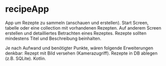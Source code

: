 # recipeApp

App um Rezepte zu sammeln (anschauen und erstellen).
Start Screen, tabelle oder eine collection mit vorhandenen Rezepten.
Auf anderem Screen erstellen und detailliertes Betrachten eines Rezeptes.
Rezepte sollten mindestens Titel und Beschreibung beinhalten.

Je nach Aufwand und benötigter Punkte, wären folgende Erweiterungen denkbar:
  Rezept mit Bild versehen (Kamerazugriff).
  Rezepte in DB ablegen (z.B. SQLite).
  Kotlin.
